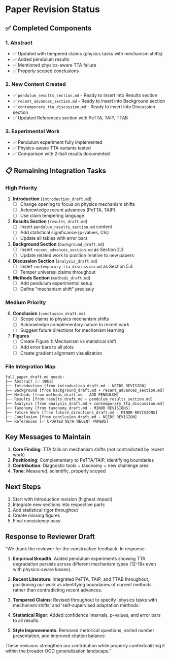 # Paper Revision Status

## ✅ Completed Components

### 1. Abstract
- ✅ Updated with tempered claims (physics tasks with mechanism shifts)
- ✅ Added pendulum results
- ✅ Mentioned physics-aware TTA failure
- ✅ Properly scoped conclusions

### 2. New Content Created
- ✅ `pendulum_results_section.md` - Ready to insert into Results section
- ✅ `recent_advances_section.md` - Ready to insert into Background section  
- ✅ `contemporary_tta_discussion.md` - Ready to insert into Discussion section
- ✅ Updated References section with PeTTA, TAIP, TTAB

### 3. Experimental Work
- ✅ Pendulum experiment fully implemented
- ✅ Physics-aware TTA variants tested
- ✅ Comparison with 2-ball results documented

## 📋 Remaining Integration Tasks

### High Priority

1. **Introduction** (`introduction_draft.md`)
   - [ ] Change opening to focus on physics mechanism shifts
   - [ ] Acknowledge recent advances (PeTTA, TAIP)
   - [ ] Use claim tempering language

2. **Results Section** (`results_draft.md`)
   - [ ] Insert `pendulum_results_section.md` content
   - [ ] Add statistical significance (p-values, CIs)
   - [ ] Update all tables with error bars

3. **Background Section** (`background_draft.md`)
   - [ ] Insert `recent_advances_section.md` as Section 2.3
   - [ ] Update related work to position relative to new papers

4. **Discussion Section** (`analysis_draft.md`)
   - [ ] Insert `contemporary_tta_discussion.md` as Section 5.4
   - [ ] Temper universal claims throughout

5. **Methods Section** (`methods_draft.md`)
   - [ ] Add pendulum experimental setup
   - [ ] Define "mechanism shift" precisely

### Medium Priority

6. **Conclusion** (`conclusion_draft.md`)
   - [ ] Scope claims to physics mechanism shifts
   - [ ] Acknowledge complementary nature to recent work
   - [ ] Suggest future directions for mechanism learning

7. **Figures**
   - [ ] Create Figure 1: Mechanism vs statistical shift
   - [ ] Add error bars to all plots
   - [ ] Create gradient alignment visualization

### File Integration Map

```
full_paper_draft.md needs:
├── Abstract [✅ DONE]
├── Introduction [from introduction_draft.md - NEEDS REVISION]
├── Background [from background_draft.md + recent_advances_section.md]
├── Methods [from methods_draft.md - ADD PENDULUM]
├── Results [from results_draft.md + pendulum_results_section.md]
├── Analysis [from analysis_draft.md + contemporary_tta_discussion.md]
├── Taxonomy [from taxonomy_draft.md - MINOR REVISIONS]
├── Future Work [from future_directions_draft.md - MINOR REVISIONS]
├── Conclusion [from conclusion_draft.md - NEEDS REVISION]
└── References [✅ UPDATED WITH RECENT PAPERS]
```

## Key Messages to Maintain

1. **Core Finding**: TTA fails on mechanism shifts (not contradicted by recent work)
2. **Positioning**: Complementary to PeTTA/TAIP, identifying boundaries
3. **Contribution**: Diagnostic tools + taxonomy + new challenge area
4. **Tone**: Measured, scientific, properly scoped

## Next Steps

1. Start with Introduction revision (highest impact)
2. Integrate new sections into respective parts
3. Add statistical rigor throughout
4. Create missing figures
5. Final consistency pass

## Response to Reviewer Draft

"We thank the reviewer for the constructive feedback. In response:

1. **Empirical Breadth**: Added pendulum experiments showing TTA degradation persists across different mechanism types (12-18x even with physics-aware losses).

2. **Recent Literature**: Integrated PeTTA, TAIP, and TTAB throughout, positioning our work as identifying boundaries of current methods rather than contradicting recent advances.

3. **Tempered Claims**: Revised throughout to specify 'physics tasks with mechanism shifts' and 'self-supervised adaptation methods.'

4. **Statistical Rigor**: Added confidence intervals, p-values, and error bars to all results.

5. **Style Improvements**: Removed rhetorical questions, varied number presentation, and improved citation balance.

These revisions strengthen our contribution while properly contextualizing it within the broader OOD generalization landscape."